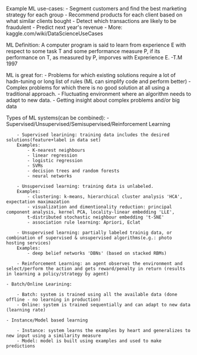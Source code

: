 Example ML use-cases:
	- Segment customers and find the best marketing strategy for each group
	- Recommend products for each client based on what similar clients bought
	- Detect which transactions are likely to be fraudulent
	- Predict next year's revenue
	- More: kaggle.com/wiki/DataScienceUseCases

ML Definition:
	A computer program is said to learn from experience E with respect to some task T and some performance
	measure P, if its performance on T, as measured by P, imporves with Exprerience E. -T.M 1997

ML is great for:
	- Problems for which existing solutions require a lot of hadn-tuning or long list of rules (ML can
	simplify code and perform better)
	- Complex problems for which there is no good solution at all using a traditional approach.
	- Fluctuating environment where an algorithm needs to adapt to new data.
	- Getting insight about complex problems and/or big data

Types of ML systems(can be combined):
	- Supervised/Unsupervised/Semisupervised/Reinforcement Learning

		- Supervised learining: training data includes the desired solutions(feature+label in data set)
		Examples: 
			- K-nearest neighbours
			- linear regression
			- logistic regression
			- SVMs
			- decision trees and random forests
			- neural networks

		- Unsupervised learning: training data is unlabeled.
		Examples:
			- clustering: k-means, hierarchical cluster analysis 'HCA', expectation maximazation
			- visualization and dimentionality reduction: principal component analysis, kernel PCA, locality-linear embedding 'LLE',
			t-distributed stochastic neighbour embedding 't-SNE'
			- association rule learning: Apriori, Eclat

		- Unsupervised learning: partially labeled trainig data, or combination of supervised & unsupervised algorithms(e.g.: photo hosting services)
		Examples:
			- deep belief networks 'DBNs' (based on stacked RBMs)

		- Reinforcement Learning: an agent observes the environment and select/perform the action and gets reward/penalty in return (results in learning a policy/strategy by agent)

	- Batch/Online Learining:

		- Batch: system is trained using all the available data (done offline - no learning in production)
		- Online: system is trained sequentially and can adapt to new data (learning rate)

	- Instance/Model based learning

		- Instance: system learns the examples by heart and generalizes to new input using a similarity measure
		- Model: model is built using examples and used to make predictions

